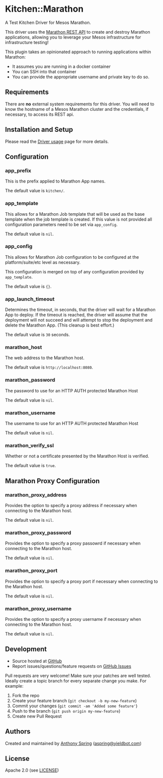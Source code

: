# <a name="title"></a> Kitchen::Marathon

A Test Kitchen Driver for Mesos Marathon.

This driver uses the [Marathon REST API][marathon_api] to create and destroy Marathon applications, allowing you to leverage your Mesos infrastructure for infrastructure testing!

This plugin takes an opinionated approach to running applications within Marathon:
* It assumes you are running in a docker container
* You can SSH into that container
* You can provide the appropriate username and private key to do so.

## <a name="requirements"></a> Requirements

There are **no** external system requirements for this driver.  You will need to know the hostname of a Mesos Marathon cluster and the credentials, if necessary, to access its REST api.

## Installation and Setup

Please read the [Driver usage][driver_usage] page for more details.

## <a name="config"></a> Configuration

### <a name="config-app-prefix"></a> app\_prefix

This is the prefix applied to Marathon App names.

The default value is `kitchen/`.

### <a name="config-app-template"></a> app\_template

This allows for a Marathon Job template that will be used as the base template when the job template is created.  If this value is not provided all configuration parameters need to be set via `app_config`.

The default value is `nil`.

### <a name="config-app-config"></a> app\_config

This allows for Marathon Job configuration to be configured at the platform/suite/etc level as necessary.

This configuration is merged on top of any configuration provided by `app_template`.

The default value is `{}`.

### <a name="config-app-launch-timeout"></a> app\_launch\_timeout

Determines the timeout, in seconds, that the driver will wait for a Marathon App to deploy.  If the timeout is reached, the driver will assume that the deployment will not succeed and will attempt to stop the deployment and delete the Marathon App.  (This cleanup is best effort.)

The default value is `30` seconds.

### <a name="config-marathon-host"></a> marathon\_host

The web address to the Marathon host.

The default value is `http://localhost:8080`.

### <a name="config-marathon-password"></a> marathon\_password

The password to use for an HTTP AUTH protected Marathon Host

The default value is `nil`.

### <a name="config-marathon-username"></a> marathon\_username

The username to use for an HTTP AUTH protected Marathon Host

The default value is `nil`.

### <a name="config-marathon-verify-ssl"></a> marathon\_verify\_ssl

Whether or not a certificate presented by the Marathon Host is verified.

The default value is `true`.

## Marathon Proxy Configuration

### <a name="config-marathon-proxy-address"></a> marathon\_proxy\_address

Provides the option to specify a proxy address if necessary when connecting to the Marathon host.

The default value is `nil`.

### <a name="config-marathon-proxy-password"></a> marathon\_proxy\_password

Provides the option to specify a proxy passowrd if necessary when connecting to the Marathon host.

The default value is `nil`.

### <a name="config-marathon-proxy-port"></a> marathon\_proxy\_port

Provides the option to specify a proxy port if necessary when connecting to the Marathon host.

The default value is `nil`.

### <a name="config-marathon-proxy-username"></a> marathon\_proxy\_username

Provides the option to specify a proxy username if necessary when connecting to the Marathon host.

The default value is `nil`.

## Development

* Source hosted at [GitHub][repo]
* Report issues/questions/feature requests on [GitHub Issues][issues]

Pull requests are very welcome! Make sure your patches are well tested.
Ideally create a topic branch for every separate change you make. For
example:

1. Fork the repo
2. Create your feature branch (`git checkout -b my-new-feature`)
3. Commit your changes (`git commit -am 'Added some feature'`)
4. Push to the branch (`git push origin my-new-feature`)
5. Create new Pull Request

## Authors

Created and maintained by [Anthony Spring][author] (<aspring@yieldbot.com>)

## License

Apache 2.0 (see [LICENSE][license])

[author]:           https://github.com/yieldbot
[driver_usage]:     https://github.com/yieldbot/kitchen-marathon
[issues]:           https://github.com/yieldbot/kitchen-marathon/issues
[license]:          https://github.com/yieldbot/kitchen-marathon/blob/master/LICENSE
[marathon]:         https://mesosphere.github.io/marathon/
[marathon_api]:     https://github.com/otto-de/marathon-api
[repo]:             https://github.com/yieldbot/kitchen-marathon

